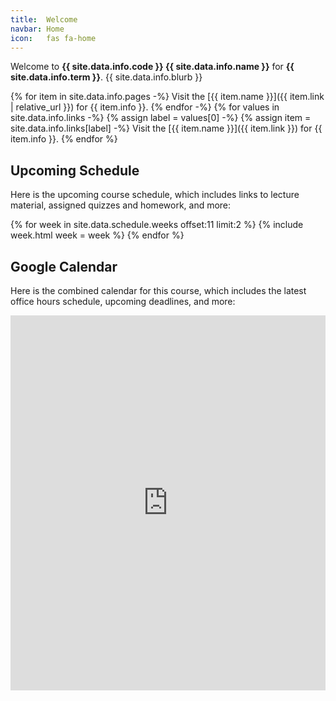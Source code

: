 ```yaml
---
title:  Welcome
navbar: Home
icon:   fas fa-home
---
```


Welcome to <strong class="has-text-usf-green">{{ site.data.info.code }} {{ site.data.info.name }}</strong> for <strong class="has-text-usf-green">{{ site.data.info.term }}</strong>. {{ site.data.info.blurb }}

{% for item in site.data.info.pages -%}
Visit the [{{ item.name }}]({{ item.link | relative_url }}) for {{ item.info }}.
{% endfor -%}
{% for values in site.data.info.links -%}
{% assign label = values[0] -%}
{% assign item = site.data.info.links[label] -%}
Visit the [{{ item.name }}]({{ item.link }}) for {{ item.info }}.
{% endfor %}

## Upcoming Schedule

Here is the upcoming course schedule, which includes links to lecture material, assigned quizzes and homework, and more:

<style>
ul.icons {
  list-style-type: none;
  margin-left: 1.5em;
  margin-top: 0em;
}

ul.icons > li {
  position: relative;
}

ul.icons > li > i {
  width: 1.25em;
  left: -1.5em;
  position: absolute;
  text-align: center;
  line-height: inherit;
}

.content li.bump {
  margin-top: 0.8rem;
}
</style>

{% for week in site.data.schedule.weeks offset:11 limit:2 %}
{% include week.html week = week %}
{% endfor %}

## Google Calendar

Here is the combined calendar for this course, which includes the latest office hours schedule, upcoming deadlines, and more:

<iframe src="https://calendar.google.com/calendar/embed?height=600&amp;wkst=1&amp;bgcolor=%23ffffff&amp;ctz=America%2FLos_Angeles&amp;src=Y2xhc3Nyb29tMTE1NDQzMzU3NzE3MzEwODkwNTE4QGdyb3VwLmNhbGVuZGFyLmdvb2dsZS5jb20&amp;src=ZW4udXNhI2hvbGlkYXlAZ3JvdXAudi5jYWxlbmRhci5nb29nbGUuY29t&amp;color=%23005c63&amp;color=%231F753C&amp;title=USF%20CS212%20Spring%202020&amp;mode=WEEK" style="border-width:0; height: 600px;" width="100%" height="600" frameborder="0" scrolling="no"></iframe>
